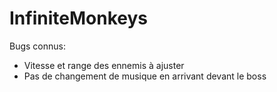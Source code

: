 # InfiniteMonkeys

Bugs connus:
- Vitesse et range des ennemis à ajuster
- Pas de changement de musique en arrivant devant le boss
